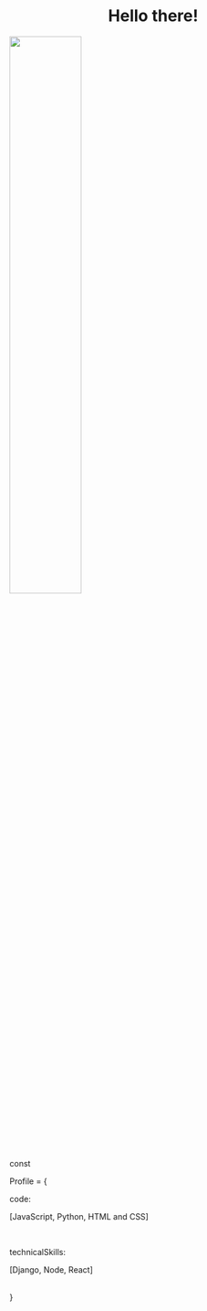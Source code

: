 <h1 align="center" color="red">Hello there!</h1>

<img src="https://i.pinimg.com/564x/2f/e4/e6/2fe4e62f6fcf631c9b7cd389a38be350.jpg" style="width: 50%;">


<p color="purple">const</p> Profile = {
    <br>
    <p color="blue">code:</p> <p color="orange">[JavaScript, Python, HTML and CSS]</p>
    <br>
    <p color="blue">technicalSkills:</p> <p color="orange">[Django, Node, React]</p>
    <br>
}